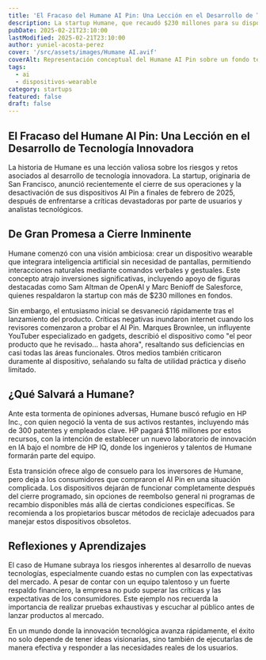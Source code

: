 ```yaml
---
title: 'El Fracaso del Humane AI Pin: Una Lección en el Desarrollo de Tecnología Innovadora'
description: La startup Humane, que recaudó $230 millones para su dispositivo wearable con IA, cierra operaciones tras recibir críticas desastrosas. Exploramos las causas y aprendizajes detrás de este caso.
pubDate: 2025-02-21T23:10:00
lastModified: 2025-02-21T23:10:00
author: yuniel-acosta-perez
cover: '/src/assets/images/Humane AI.avif'
coverAlt: Representación conceptual del Humane AI Pin sobre un fondo tecnológico minimalista con tonos azules y neón.
tags:
  - ai
  - dispositivos-wearable
category: startups
featured: false
draft: false
---
```

## El Fracaso del Humane AI Pin: Una Lección en el Desarrollo de Tecnología Innovadora

La historia de Humane es una lección valiosa sobre los riesgos y retos asociados al desarrollo de tecnología innovadora. La startup, originaria de San Francisco, anunció recientemente el cierre de sus operaciones y la desactivación de sus dispositivos AI Pin a finales de febrero de 2025, después de enfrentarse a críticas devastadoras por parte de usuarios y analistas tecnológicos.

## De Gran Promesa a Cierre Inminente

Humane comenzó con una visión ambiciosa: crear un dispositivo wearable que integrara inteligencia artificial sin necesidad de pantallas, permitiendo interacciones naturales mediante comandos verbales y gestuales. Este concepto atrajo inversiones significativas, incluyendo apoyo de figuras destacadas como Sam Altman de OpenAI y Marc Benioff de Salesforce, quienes respaldaron la startup con más de $230 millones en fondos.

Sin embargo, el entusiasmo inicial se desvaneció rápidamente tras el lanzamiento del producto. Críticas negativas inundaron internet cuando los revisores comenzaron a probar el AI Pin. Marques Brownlee, un influyente YouTuber especializado en gadgets, describió el dispositivo como "el peor producto que he revisado... hasta ahora", resaltando sus deficiencias en casi todas las áreas funcionales. Otros medios también criticaron duramente al dispositivo, señalando su falta de utilidad práctica y diseño limitado.

## ¿Qué Salvará a Humane?

Ante esta tormenta de opiniones adversas, Humane buscó refugio en HP Inc., con quien negoció la venta de sus activos restantes, incluyendo más de 300 patentes y empleados clave. HP pagará $116 millones por estos recursos, con la intención de establecer un nuevo laboratorio de innovación en IA bajo el nombre de HP IQ, donde los ingenieros y talentos de Humane formarán parte del equipo.

Esta transición ofrece algo de consuelo para los inversores de Humane, pero deja a los consumidores que compraron el AI Pin en una situación complicada. Los dispositivos dejarán de funcionar completamente después del cierre programado, sin opciones de reembolso general ni programas de recambio disponibles más allá de ciertas condiciones específicas. Se recomienda a los propietarios buscar métodos de reciclaje adecuados para manejar estos dispositivos obsoletos.

## Reflexiones y Aprendizajes

El caso de Humane subraya los riesgos inherentes al desarrollo de nuevas tecnologías, especialmente cuando estas no cumplen con las expectativas del mercado. A pesar de contar con un equipo talentoso y un fuerte respaldo financiero, la empresa no pudo superar las críticas y las expectativas de los consumidores. Este ejemplo nos recuerda la importancia de realizar pruebas exhaustivas y escuchar al público antes de lanzar productos al mercado.

En un mundo donde la innovación tecnológica avanza rápidamente, el éxito no solo depende de tener ideas visionarias, sino también de ejecutarlas de manera efectiva y responder a las necesidades reales de los usuarios.

